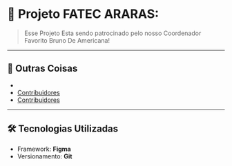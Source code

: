 # 📘 Projeto FATEC ARARAS: 

> Esse Projeto Esta sendo patrocinado pelo nosso Coordenador Favorito Bruno De Americana!

---

## 📌 Outras Coisas

-
- [Contribuidores](https://github.com/PedroSouza77)
- [Contribuidores](https://github.com/Ademar-Altomani-FATEC)

---

## 🛠 Tecnologias Utilizadas

- Framework: **Figma**
- Versionamento: **Git**

